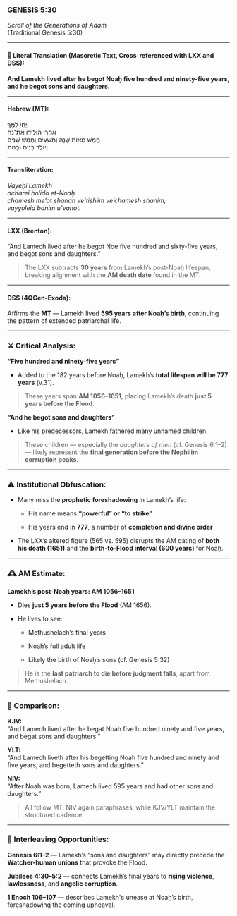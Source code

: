 ### **GENESIS 5:30**

_Scroll of the Generations of Adam_  
(Traditional Genesis 5:30)

---

#### 📜 Literal Translation (Masoretic Text, Cross-referenced with LXX and DSS):

**And Lamekh lived after he begot Noaḥ five hundred and ninety-five years, and he begot sons and daughters.**

---

#### Hebrew (MT):

וַיְחִי לָמֶךְ  
אַחֲרֵי הוֹלִידוֹ אֶת־נֹחַ  
חָמֵשׁ מֵאוֹת שָׁנָה וְתִשְׁעִים וְחָמֵשׁ שָׁנִים  
וַיּוֹלֶד בָּנִים וּבָנוֹת

---

#### Transliteration:

_Vayeḥi Lamekh  
acharei holido et-Noaḥ  
chamesh me’ot shanah ve’tishʿim ve’chamesh shanim,  
vayyoleid banim u’vanot._

---

#### LXX (Brenton):

“And Lamech lived after he begot Noe five hundred and sixty-five years, and begot sons and daughters.”

> The LXX subtracts **30 years** from Lamekh’s post-Noaḥ lifespan, breaking alignment with the **AM death date** found in the MT.

---

#### DSS (4QGen-Exoda):

Affirms the **MT** — Lamekh lived **595 years after Noaḥ’s birth**, continuing the pattern of extended patriarchal life.

---

### ⚔️ Critical Analysis:

**“Five hundred and ninety-five years”**

- Added to the 182 years before Noaḥ, Lamekh’s **total lifespan will be 777 years** (v.31).
    

> These years span **AM 1056–1651**, placing Lamekh’s death **just 5 years before the Flood**.

**“And he begot sons and daughters”**

- Like his predecessors, Lamekh fathered many unnamed children.
    

> These children — especially the _daughters of men_ (cf. Genesis 6:1–2) — likely represent the **final generation before the Nephilim corruption peaks**.

---

### ⚠️ Institutional Obfuscation:

- Many miss the **prophetic foreshadowing** in Lamekh’s life:
    
    - His name means **“powerful” or “to strike”**
        
    - His years end in **777**, a number of **completion and divine order**
        
- The LXX’s altered figure (565 vs. 595) disrupts the AM dating of **both his death (1651)** and the **birth-to-Flood interval (600 years)** for Noaḥ.
    

---

### 🕰️ AM Estimate:

**Lamekh’s post-Noaḥ years: AM 1056–1651**

- Dies **just 5 years before the Flood** (AM 1656).
    
- He lives to see:
    
    - Methushelach’s final years
        
    - Noaḥ’s full adult life
        
    - Likely the birth of Noaḥ’s sons (cf. Genesis 5:32)
        

> He is the **last patriarch to die before judgment falls**, apart from Methushelach.

---

### 📖 Comparison:

**KJV:**  
“And Lamech lived after he begat Noah five hundred ninety and five years, and begat sons and daughters.”

**YLT:**  
“And Lamech liveth after his begetting Noah five hundred and ninety and five years, and begetteth sons and daughters.”

**NIV:**  
“After Noah was born, Lamech lived 595 years and had other sons and daughters.”

> All follow MT. NIV again paraphrases, while KJV/YLT maintain the structured cadence.

---

### 🔗 Interleaving Opportunities:

**Genesis 6:1–2** — Lamekh’s “sons and daughters” may directly precede the **Watcher-human unions** that provoke the Flood.

**Jubilees 4:30–5:2** — connects Lamekh’s final years to **rising violence**, **lawlessness**, and **angelic corruption**.

**1 Enoch 106–107** — describes Lamekh's unease at Noaḥ’s birth, foreshadowing the coming upheaval.